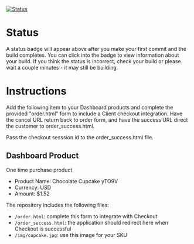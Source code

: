 [![Status](https://img.shields.io/badge/status-NOT%20SUBMITTABLE%20COMMIT:%20cb160d92c0226e04d1c67dce93b5aea9b9027557-critical.svg)](https://github.com/crowdbotics-challenges/bakery_scaffold_hCyHdeu882J9YqIg/commit/cb160d92c0226e04d1c67dce93b5aea9b9027557)











# Status

A status badge will appear above after you make your first commit and the build completes. You can click into the badge to view information about your build. If you think the status is incorrect, check your build or please wait a couple minutes - it may still be building.

# Instructions

Add the following item to your Dashboard products and complete the provided "order.html" form to include a Client checkout integration. Have the cancel URL return back to order form, and have the success URL direct the customer to order_success.html.

Pass the checkout sesssion id to the order_success.html file.

## Dashboard Product
One time purchase product
* Product Name: Chocolate Cupcake yTO9V
* Currency: USD
* Amount: $1.52

The repository includes the following files:
* `/order.html`: complete this form to integrate with Checkout
* `/order_success.html`: the application should redirect here when Checkout is successful
* `/img/cupcake.jpg`: use this image for your SKU
